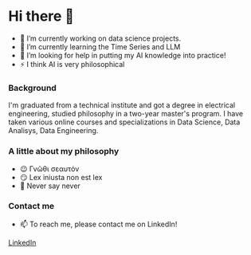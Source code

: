 # Hi there 👋 

- 🔭 I’m currently working on data science projects.
- 🌱 I’m currently learning the Time Series and LLM
- 🤔 I’m looking for help in putting my AI knowledge into practice!
- ⚡ I think AI is very philosophical

### Background
I'm graduated from a technical institute and got a degree in electrical engineering, studied philosophy in a two-year master's program. I have taken various online courses and specializations in Data Science, Data Analisys, Data Engineering.


### A little about my philosophy 
- 😉 Γνῶθι σεαυτόν 
- 😏 Lex iniusta non est lex
- 🤗 Never say never

### Contact me
- 📫 To reach me, please contact me on LinkedIn!

[LinkedIn](https://www.linkedin.com/in/alex-alex-312919268/)
  
<!--
**Nazalekser/Nazalekser** is a ✨ _special_ ✨ repository because its `README.md` (this file) appears on your GitHub profile.

Here are some ideas to get you started:


- 👯 I’m looking to collaborate on ...
- 🤔 I’m looking for help with ...
- 💬 Ask me about ...

- 😄 Pronouns: ...
-->

  
